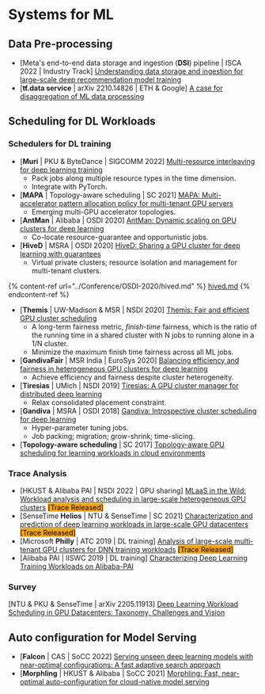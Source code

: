# Systems for ML

## Data Pre-processing

* \[Meta's end-to-end data storage and ingestion (**DSI**) pipeline | ISCA 2022 | Industry Track] [Understanding data storage and ingestion for large-scale deep recommendation model training](https://doi.org/10.1145/3470496.3533044)
* \[**tf.data service** | arXiv 2210.14826 | ETH & Google] [A case for disaggregation of ML data processing](https://arxiv.org/abs/2210.14826)

## Scheduling for DL Workloads

### Schedulers for DL training

* \[**Muri** | PKU & ByteDance | SIGCOMM 2022] [Multi-resource interleaving for deep learning training](https://doi.org/10.1145/3544216.3544224)
  * Pack jobs along multiple resource types in the time dimension.
  * Integrate with PyTorch.
* \[**MAPA** | Topology-aware scheduling | SC 2021] [MAPA: Multi-accelerator pattern allocation policy for multi-tenant GPU servers](https://doi.org/10.1145/3458817.3480853)
  * Emerging multi-GPU accelerator topologies.
* \[**AntMan** | Alibaba | OSDI 2020] [AntMan: Dynamic scaling on GPU clusters for deep learning](https://www.usenix.org/conference/osdi20/presentation/xiao)
  * Co-locate resource-guarantee and opportunistic jobs.
* \[**HiveD** | MSRA | OSDI 2020] [HiveD: Sharing a GPU cluster for deep learning with guarantees](https://www.usenix.org/conference/osdi20/presentation/zhao-hanyu)
  * Virtual private clusters; resource isolation and management for multi-tenant clusters.

{% content-ref url="../Conference/OSDI-2020/hived.md" %}
[hived.md](../Conference/OSDI-2020/hived.md)
{% endcontent-ref %}

* \[**Themis** | UW-Madison & MSR | NSDI 2020] [Themis: Fair and efficient GPU cluster scheduling](https://www.usenix.org/conference/nsdi20/presentation/mahajan)
  * A long-term fairness metric, _finish-time_ fairness, which is the ratio of the running time in a shared cluster with N jobs to running alone in a 1/N cluster.
  * Minimize the maximum finish time fairness across all ML jobs.
* \[**GandivaFair** | MSR India | EuroSys 2020] [Balancing efficiency and fairness in heterogeneous GPU clusters for deep learning](https://doi.org/10.1145/3342195.3387555)
  * Achieve efficiency and fairness despite cluster heterogeneity.
* \[**Tiresias** | UMich | NSDI 2019] [Tiresias: A GPU cluster manager for distributed deep learning](https://www.usenix.org/conference/nsdi19/presentation/gu)
  * Relax consolidated placement constraint.
* \[**Gandiva** | MSRA | OSDI 2018] [Gandiva: Introspective cluster scheduling for deep learning](https://www.usenix.org/conference/osdi18/presentation/xiao)
  * Hyper-parameter tuning jobs.
  * Job packing; migration; grow-shrink; time-slicing.
* \[**Topology-aware scheduling** | SC 2017] [Topology-aware GPU scheduling for learning workloads in cloud environments](https://doi.org/10.1145/3126908.3126933)

### Trace Analysis

* \[HKUST & Alibaba PAI | NSDI 2022 | GPU sharing] [MLaaS in the Wild: Workload analysis and scheduling in large-scale heterogeneous GPU clusters](https://www.usenix.org/conference/nsdi22/presentation/weng) <mark style="background-color:orange;">\[Trace Released]</mark>
* \[SenseTime **Helios** | NTU & SenseTime | SC 2021] [Characterization and prediction of deep learning workloads in large-scale GPU datacenters](https://doi.org/10.1145/3458817.3476223) <mark style="background-color:orange;">\[Trace Released]</mark>
* \[Microsoft **Philly** | ATC 2019 | DL training] [Analysis of large-scale multi-tenant GPU clusters for DNN training workloads](https://www.usenix.org/conference/atc19/presentation/jeon) <mark style="background-color:orange;">\[Trace Released]</mark>
* \[Alibaba PAI | IISWC 2019 | DL training] [Characterizing Deep Learning Training Workloads on Alibaba-PAI](https://ieeexplore.ieee.org/document/9042047)

### Survey

\[NTU & PKU & SenseTime | arXiv 2205.11913] [Deep Learning Workload Scheduling in GPU Datacenters: Taxonomy, Challenges and Vision](https://arxiv.org/abs/2205.11913)

## Auto configuration for Model Serving

* \[**Falcon** | CAS | SoCC 2022] [Serving unseen deep learning models with near-optimal configurations: A fast adaptive search approach](https://doi.org/10.1145/3542929.3563485)
* \[**Morphling** | HKUST & Alibaba | SoCC 2021] [Morphling: Fast, near-optimal auto-configuration for cloud-native model serving](https://doi.org/10.1145/3472883.3486987)
